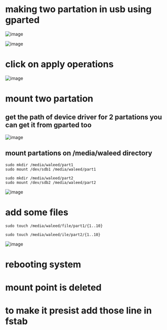 # making two partation in usb using gparted

![image](https://github.com/waleedelfieky/Moudule_one_tasks/assets/126036494/33b87c1a-c15d-4ab0-99c0-4cbf0960fb4d)

![image](https://github.com/waleedelfieky/Moudule_one_tasks/assets/126036494/2c801c08-4b3e-4d7c-a21f-5c1f5ba107a7)
# click on apply operations
![image](https://github.com/waleedelfieky/Moudule_one_tasks/assets/126036494/fd4276aa-ceea-4e2a-80bf-62c114c43cca)


# mount two partation 
## get the path of device driver for 2 partations you can get it from gparted too 
![image](https://github.com/waleedelfieky/Moudule_one_tasks/assets/126036494/6caec551-eaf4-48d1-9019-d3f4e10f81ca)
## mount partations on /media/waleed directory
```
sudo mkdir /media/waleed/part1
sudo mount /dev/sdb1 /media/waleed/part1
```

```
sudo mkdir /media/waleed/part2
sudo mount /dev/sdb2 /media/waleed/part2
```
![image](https://github.com/waleedelfieky/Moudule_one_tasks/assets/126036494/2dedd184-2c07-4ff5-91eb-a2cdc47fb588)


# add some files 
```
sudo touch /media/waleed/file/part1/{1..10}
```
```
sudo touch /media/waleed/ile/part2/{1..10}
```

![image](https://github.com/waleedelfieky/Moudule_one_tasks/assets/126036494/ed1021d6-72e3-44e6-9840-29b2deddac78)


# rebooting system 
# mount point is deleted

# to make it presist add those line in fstab 


